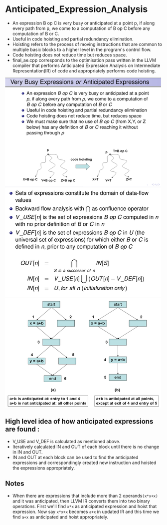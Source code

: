 # Anticipated_Expression_Analysis
- An expression B op C is very busy or anticipated at a point p, if along every path from p, we come to a computation of
B op C before any computation of B or C.
- Useful in code hoisting and partial redundancy elimination.
- Hoisting refers to the process of moving instructions that are common to multiple basic blocks to a higher level in the program's control flow.
- Code hoisting does not reduce time but reduces space.
- final_ae.cpp corresponds to the optimisation pass written in the LLVM compiler that performs Anticipated Expression Analysis on Intermediate Representation(IR) of code and appropriately performs code hoisting.

<img src="img1.png" height = 350 width=500>
<img src="img2.png" height = 350 width=500>
<img src="img3.png" height = 350 width=500>

## High level idea of how anticipated expressions are found :
- V_USE and V_DEF is calculated as mentioned above.
- Iteratively calculated IN and OUT of each block until there is no change in IN and OUT.
- IN and OUT at each block can be used to find the anticipated expressions and correspondingly created new instruction and hoisted the expressions appropriately.

## Notes
- When there are expressions that include more than 2 operands`(x*x+x)` and it was anticipated, then LLVM IR converts them into two binary operations. First we'll find `x*x` as anticipated expression and hoist that expression. Now say `x*x+x` becomes `a+x` in updated IR and this time we find `a+x` as anticipated and hoist appropriately.
